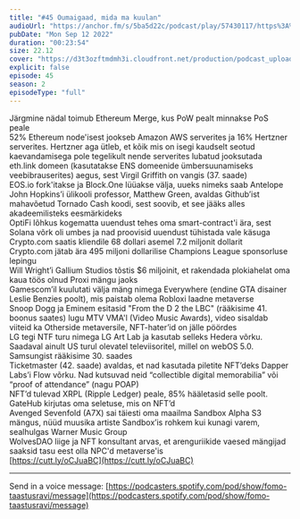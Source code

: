 ```yaml
---
title: "#45 Oumaigaad, mida ma kuulan"
audioUrl: "https://anchor.fm/s/5ba5d22c/podcast/play/57430117/https%3A%2F%2Fd3ctxlq1ktw2nl.cloudfront.net%2Fstaging%2F2022-8-12%2F285243622-44100-2-c774bdb9d3edd.m4a"
pubDate: "Mon Sep 12 2022"
duration: "00:23:54"
size: 22.12 
cover: "https://d3t3ozftmdmh3i.cloudfront.net/production/podcast_uploaded_episode/15275939/15275939-1662966141103-5ef29f6b4cac9.jpg"
explicit: false
episode: 45
season: 2
episodeType: "full"
---
```


Järgmine nädal toimub Ethereum Merge, kus PoW pealt minnakse PoS peale  
52% Ethereum node'isest jookseb Amazon AWS serverites ja 16% Hertzner serverites. Hertzner aga ütleb, et kõik mis on isegi kaudselt seotud kaevandamisega pole tegelikult nende serverites lubatud jooksutada  
eth.link domeen (kasutatakse ENS domeenide ümbersuunamiseks veebibrauserites) aegus, sest Virgil Griffith on vangis (37. saade)  
EOS.io fork'itakse ja Block.One lüüakse välja, uueks nimeks saab Antelope  
John Hopkins’i ülikooli professor, Matthew Green, avaldas Github’ist mahavõetud Tornado Cash koodi, sest soovib, et see jääks alles akadeemilisteks eesmärkideks  
OptiFi lõhkus kogematta uuendust tehes oma smart-contract'i ära, sest Solana võrk oli umbes ja nad proovisid uuendust tühistada vale käsuga  
Crypto.com saatis kliendile 68 dollari asemel 7.2 miljonit dollarit  
Crypto.com jätab ära 495 miljoni dollarilise Champions League sponsorluse lepingu  
Will Wright’i Gallium Studios tõstis $6 miljoinit, et rakendada plokiahelat oma kaua töös olnud Proxi mängu jaoks  
Gamescom’il kuulutati välja mäng nimega Everywhere (endine GTA disainer Leslie Benzies poolt), mis paistab olema Robloxi laadne metaverse  
Snoop Dogg ja Eminem esitasid "From the D 2 the LBC" (rääkisime 41. boonus saates) lugu MTV VMA'l (Video Music Awards), video sisaldab viiteid ka Otherside metaversile, NFT-hater’id on jälle pöördes  
LG tegi NTF turu nimega LG Art Lab ja kasutab selleks Hedera võrku. Saadaval ainult US turul olevatel televiisoritel, millel on webOS 5.0. Samsungist rääkisime 30. saades  
Ticketmaster (42. saade) avaldas, et nad kasutada piletite NFT’deks Dapper Labs’i Flow võrku. Nad kutsuvad neid “collectible digital memorabilia” või “proof of attendance” (nagu POAP)  
NFT’d tulevad XRPL (Ripple Ledger) peale, 85% hääletasid selle poolt. GateHub kirjutas oma seletuse, mis on NFT’d  
Avenged Sevenfold (A7X) sai täiesti oma maailma Sandbox Alpha S3 mängus, nüüd muusika artiste Sandbox’is rohkem kui kunagi varem, sealhulgas Warner Music Group  
WolvesDAO liige ja NFT konsultant arvas, et arenguriikide vaesed mängijad saaksid tasu eest olla NPC'd metaverse'is  
[https://cutt.ly/oCJuaBC](https://cutt.ly/oCJuaBC)  
  
---   
  
Send in a voice message: [https://podcasters.spotify.com/pod/show/fomo-taastusravi/message](https://podcasters.spotify.com/pod/show/fomo-taastusravi/message)
